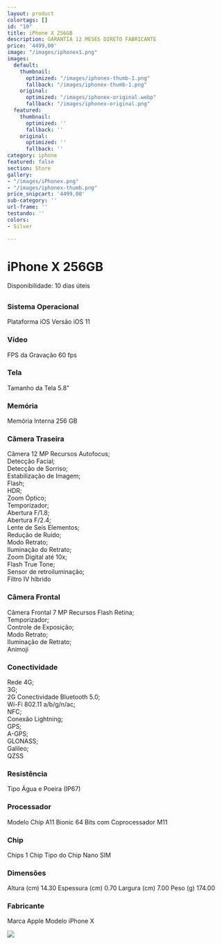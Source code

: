 ```yaml
---
layout: product
colortags: []
id: "10"
title: iPhone X 256GB
description: GARANTIA 12 MESES DIRETO FABRICANTE
price: '4499,00'
image: "/images/iphonex1.png"
images:
  default:
    thumbnail:
      optimized: "/images/iphonex-thumb-1.png"
      fallback: "/images/iphonex-thumb-1.png"
    original:
      optimized: "/images/iphonex-original.webp"
      fallback: "/images/iphonex-original.png"
  featured:
    thumbnail:
      optimized: ''
      fallback: ''
    original:
      optimized: ''
      fallback: ''
category: iphone
featured: false
section: Store
gallery:
- "/images/iPhonex.png"
- "/images/iphonex-thumb.png"
price_snipcart: '4499,00'
sub-category: ''
url-frame: ''
testando: ''
colors:
- Silver

---
```

# iPhone X 256GB

Disponibilidade: 10 dias úteis

## 

### Sistema Operacional

Plataforma iOS Versão iOS 11

### Vídeo

FPS da Gravação 60 fps

### Tela

Tamanho da Tela 5.8"

### Memória

Memória Interna 256 GB

### Câmera Traseira

Câmera 12 MP Recursos Autofocus;   
 Detecção Facial;   
 Detecção de Sorriso;   
 Estabilização de Imagem;   
 Flash;   
 HDR;   
 Zoom Óptico;   
 Temporizador;   
 Abertura F/1.8;   
 Abertura F/2.4;   
 Lente de Seis Elementos;   
 Redução de Ruído;   
 Modo Retrato;   
 Iluminação do Retrato;   
 Zoom Digital até 10x;   
 Flash True Tone;   
 Sensor de retroiluminação;   
 Filtro IV híbrido

### Câmera Frontal

Câmera Frontal 7 MP Recursos Flash Retina;   
 Temporizador;   
 Controle de Exposição;   
 Modo Retrato;   
 Iluminação de Retrato;   
 Animoji

### Conectividade

Rede 4G;   
 3G;   
 2G Conectividade Bluetooth 5.0;   
 Wi-Fi 802.11 a/b/g/n/ac;   
 NFC;   
 Conexão Lightning;   
 GPS;   
 A-GPS;   
 GLONASS;   
 Galileo;   
 QZSS

### Resistência

Tipo Água e Poeira (IP67)

### Processador

Modelo Chip A11 Bionic 64 Bits com Coprocessador M11

### Chip

Chips 1 Chip Tipo do Chip Nano SIM

### Dimensões

Altura (cm) 14.30 Espessura (cm) 0.70 Largura (cm) 7.00 Peso (g) 174.00

### Fabricante

Marca Apple Modelo iPhone X

![](/images/01.png)